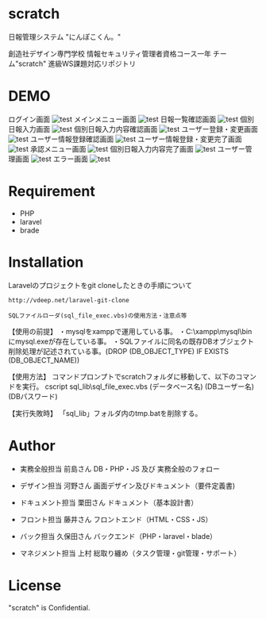 # scratch

日報管理システム "にんぽこくん。"

創造社デザイン専門学校
情報セキュリティ管理者資格コース一年 チーム"scratch"
進級WS課題対応リポジトリ

# DEMO
ログイン画面
![test](/README_img/201_ログイン画面.png) 
メインメニュー画面
![test](/README_img/202_メインメニュー画面.png) 
日報一覧確認画面
![test](/README_img/203_日報一覧確認画面.png)
個別日報入力画面 
![test](/README_img/204_個別日報入力画面.png) 
個別日報入力内容確認画面
![test](/README_img/205_個別日報入力内容確認画面.png) 
ユーザー登録・変更画面
![test](/README_img/207_ユーザー登録・変更画面.png) 
ユーザー情報登録確認画面
![test](/README_img/208_ユーザー情報登録確認画面.png)
ユーザー情報登録・変更完了画面
![test](/README_img/209_ユーザー情報登録・変更完了画面.png) 
承認メニュー画面
![test](/README_img/210_承認メニュー画面.png) 
個別日報入力内容完了画面
![test](/README_img/211_個別日報入力内容完了画面.png) 
ユーザー管理画面
![test](/README_img/216_ユーザー管理画面.png) 
エラー画面
![test](/README_img/219_エラー画面.png) 

# Requirement

* PHP
* laravel
* brade

# Installation

Laravelのプロジェクトをgit cloneしたときの手順について
```参考資料
http://vdeep.net/laravel-git-clone
```

```
SQLファイルローダ(sql_file_exec.vbs)の使用方法・注意点等
```
【使用の前提】
・mysqlをxamppで運用している事。
・C:\xampp\mysql\binにmysql.exeが存在している事。
・SQLファイルに同名の既存DBオブジェクト削除処理が記述されている事。(DROP (DB_OBJECT_TYPE) IF EXISTS (DB_OBJECT_NAME))

【使用方法】
コマンドプロンプトでscratchフォルダに移動して、以下のコマンドを実行。
cscript sql_lib\sql_file_exec.vbs (データベース名) (DBユーザー名) (DBパスワード)

【実行失敗時】
「sql_lib」フォルダ内のtmp.batを削除する。

# Author

* 実務全般担当        前島さん		DB・PHP・JS 及び 実務全般のフォロー

* デザイン担当      河野さん		画面デザイン及びドキュメント（要件定義書)

* ドキュメント担当  栗田さん		ドキュメント（基本設計書）

* フロント担当      藤井さん		フロントエンド（HTML・CSS・JS）

* バック担当        久保田さん		バックエンド（PHP・laravel・blade）

* マネジメント担当  上村    		総取り纏め（タスク管理・git管理・サポート）

# License
"scratch" is Confidential.
